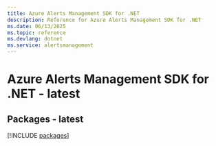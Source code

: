 ```yaml
---
title: Azure Alerts Management SDK for .NET
description: Reference for Azure Alerts Management SDK for .NET
ms.date: 06/13/2025
ms.topic: reference
ms.devlang: dotnet
ms.service: alertsmanagement
---
```

# Azure Alerts Management SDK for .NET - latest
## Packages - latest
[!INCLUDE [packages](alerts-management-index.md)]